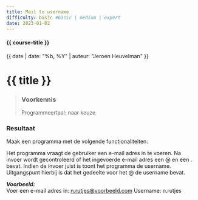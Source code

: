 ```yaml
---
title: Mail to username
difficulty: basic #basic | medium | expert
date: 2023-01-02
---
```


#### {{ course-title }}
{{ date | date: "%b, %Y" | auteur: "Jeroen Heuvelman" }}


# {{ title }}

> ### Voorkennis
> Programmeertaal: naar keuze

### Resultaat
Maak een programma met de volgende functionaliteiten:

Het programma vraagt de gebruiker een e-mail adres in te voeren. Na
invoer wordt gecontroleerd of het ingevoerde e-mail adres een @ en een .
bevat. Indien de invoer juist is toont het programma de username.
Uitgangspunt hierbij is dat het gedeelte voor het @ de username bevat.

***Voorbeeld:***  
Voer een e-mail adres in: n.rutjes@voorbeeld.com Username: n.rutjes
